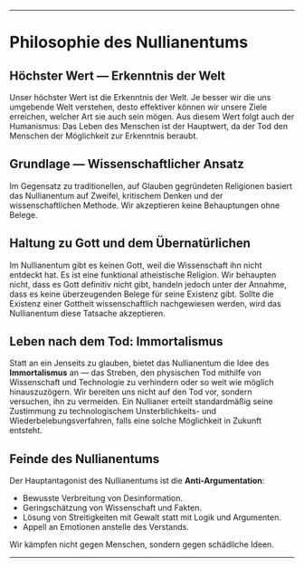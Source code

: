 -----
# Philosophie des Nullianentums

## Höchster Wert — Erkenntnis der Welt

Unser höchster Wert ist die Erkenntnis der Welt. Je besser wir die uns umgebende Welt verstehen, desto effektiver können wir unsere Ziele erreichen, welcher Art sie auch sein mögen. Aus diesem Wert folgt auch der Humanismus: Das Leben des Menschen ist der Hauptwert, da der Tod den Menschen der Möglichkeit zur Erkenntnis beraubt.

## Grundlage — Wissenschaftlicher Ansatz

Im Gegensatz zu traditionellen, auf Glauben gegründeten Religionen basiert das Nullianentum auf Zweifel, kritischem Denken und der wissenschaftlichen Methode. Wir akzeptieren keine Behauptungen ohne Belege.

## Haltung zu Gott und dem Übernatürlichen

Im Nullianentum gibt es keinen Gott, weil die Wissenschaft ihn nicht entdeckt hat. Es ist eine funktional atheistische Religion. Wir behaupten nicht, dass es Gott definitiv nicht gibt, handeln jedoch unter der Annahme, dass es keine überzeugenden Belege für seine Existenz gibt. Sollte die Existenz einer Gottheit wissenschaftlich nachgewiesen werden, wird das Nullianentum diese Tatsache akzeptieren.

## Leben nach dem Tod: Immortalismus

Statt an ein Jenseits zu glauben, bietet das Nullianentum die Idee des **Immortalismus** an — das Streben, den physischen Tod mithilfe von Wissenschaft und Technologie zu verhindern oder so weit wie möglich hinauszuzögern. Wir bereiten uns nicht auf den Tod vor, sondern versuchen, ihn zu vermeiden. Ein Nullianer erteilt standardmäßig seine Zustimmung zu technologischem Unsterblichkeits- und Wiederbelebungsverfahren, falls eine solche Möglichkeit in Zukunft entsteht.

## Feinde des Nullianentums

Der Hauptantagonist des Nullianentums ist die **Anti-Argumentation**:

- Bewusste Verbreitung von Desinformation.  
- Geringschätzung von Wissenschaft und Fakten.  
- Lösung von Streitigkeiten mit Gewalt statt mit Logik und Argumenten.  
- Appell an Emotionen anstelle des Verstands.

Wir kämpfen nicht gegen Menschen, sondern gegen schädliche Ideen.

-----